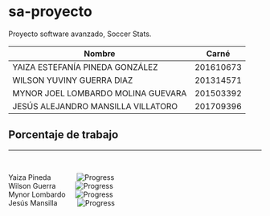 # sa-proyecto
Proyecto software avanzado, Soccer Stats.

<center>

| Nombre | Carné |
|---|---|
| YAIZA ESTEFANÍA PINEDA GONZÁLEZ| 201610673 |
| WILSON YUVINY GUERRA DIAZ | 201314571 |
| MYNOR JOEL LOMBARDO MOLINA GUEVARA | 201503392 |
| JESÚS ALEJANDRO MANSILLA VILLATORO | 201709396 |

 </center>

## Porcentaje de trabajo
------------
<br>

Yaiza Pineda  &nbsp;&nbsp;&nbsp;&nbsp;&nbsp;&nbsp;&nbsp;&nbsp;&nbsp;&nbsp;&nbsp; ![Progress](https://progress-bar.dev/0/)
<br>
Wilson Guerra  &nbsp;&nbsp;&nbsp;&nbsp;&nbsp;&nbsp;&nbsp;&nbsp; ![Progress](https://progress-bar.dev/0/)
<br>
Mynor Lombardo &nbsp;&nbsp;&nbsp; ![Progress](https://progress-bar.dev/0/)
<br>
Jesús Mansilla &nbsp;&nbsp;&nbsp;&nbsp;&nbsp;&nbsp;&nbsp;&nbsp; ![Progress](https://progress-bar.dev/0/)
<br>



